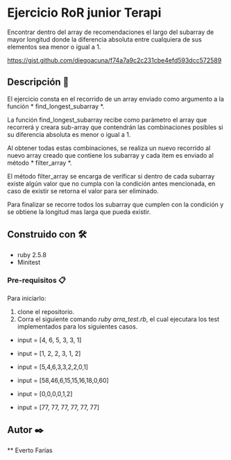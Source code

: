 # Ejercicio RoR junior Terapi

Encontrar dentro del array de recomendaciones el largo del subarray de mayor longitud donde la diferencia absoluta entre cualquiera de sus elementos sea menor o igual a 1. 

https://gist.github.com/diegoacuna/f74a7a9c2c231cbe4efd593dcc572589

## Descripción 🚀

El ejercicio consta en el recorrido de un array enviado como argumento a la función * find_longest_subarray *.

La función find_longest_subarray recibe como parámetro el array que recorrerá y creara sub-array que contendrán las combinaciones posibles si su diferencia absoluta es menor o igual a 1.

Al obtener todas estas combinaciones, se realiza un nuevo recorrido al nuevo array creado que contiene los subarray y cada item es enviado al método * filter_array *.

El método filter_array se encarga de verificar si dentro de cada subarray existe algún valor que no cumpla con la condición antes mencionada, en caso de existir se retorna el valor para ser eliminado.

Para finalizar se recorre todos los subarray que cumplen con la condición y se obtiene la longitud mas larga que pueda existir.


## Construido con 🛠️
* ruby 2.5.8
* Minitest

### Pre-requisitos 📋

Para iniciarlo:

1. clone el repositorio.
2. Corra el siguiente comando *ruby arra_test.rb*, el cual ejecutara los test implementados para los siguientes casos.

- input = [4, 6, 5, 3, 3, 1]

- input = [1, 2, 2, 3, 1, 2]

- input = [5,4,6,3,3,2,2,0,1]

- input = [58,46,6,15,15,16,18,0,60]

- input = [0,0,0,0,1,2]

- input = [77, 77, 77, 77, 77, 77]

## Autor ✒️
** Everto Farías

